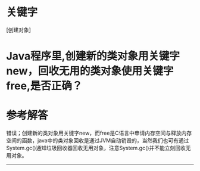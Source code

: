 # 关键字

[创建对象]

# Java程序里,创建新的类对象用关键字new，回收无用的类对象使用关键字free,是否正确？

# 参考解答

错误；创建新的类对象用关键字new，而free是C语言中申请内存空间与释放内存空间的函数，java中的类对象回收是通过JVM自动销毁的，当然我们也可有通过System.gc()通知垃圾回收器回收无用对象，注意System.gc()并不能立刻回收无用对象。

---
